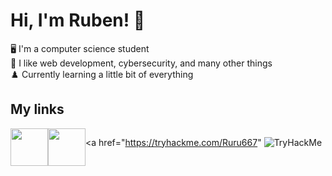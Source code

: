 # Hi, I'm Ruben! :wave:

:desktop_computer: I'm a computer science student <br>
:star2: I like web development, cybersecurity, and many other things <br>
:chess_pawn: Currently learning a little bit of everything

## My links

<div style="display:flex;">
  <a href="https://www.linkedin.com/in/ruben-clerc/">
    <img src="https://external-content.duckduckgo.com/iu/?u=https%3A%2F%2Fitcnet.gr%2Fwp-content%2Fuploads%2F2020%2F09%2FLinkedin-logo-on-transparent-Background-PNG--1536x1536.png&f=1&nofb=1" height="60px">
  </a>
  
  <a href="http://rubenclerc.github.io">
    <img src="https://external-content.duckduckgo.com/iu/?u=https%3A%2F%2Fpng.pngtree.com%2Fsvg%2F20170824%2F65b3db429c.png&f=1&nofb=1" height="60px">
  </a>
  
  <a href="https://tryhackme.com/Ruru667"
    <img src="https://tryhackme-badges.s3.amazonaws.com/Ruru667.png" alt="TryHackMe">
  </a>
</div>

